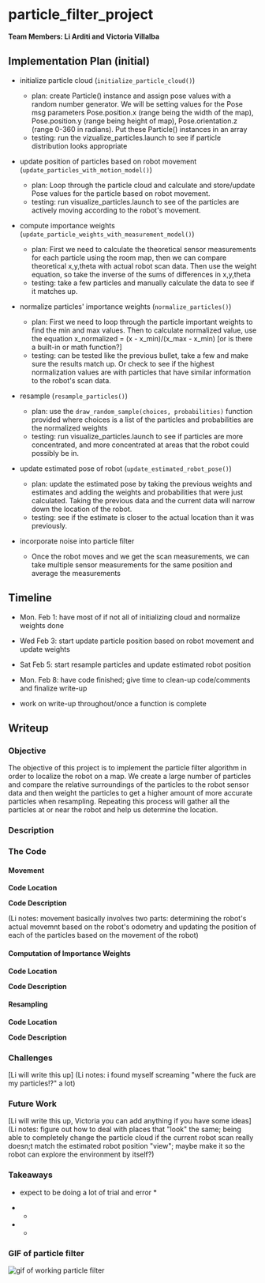 # particle_filter_project

__Team Members: Li Arditi and Victoria Villalba__

## Implementation Plan (initial)

* initialize particle cloud (`initialize_particle_cloud()`)
  * plan: create Particle() instance and assign pose values with a random number generator. We will be setting values for the Pose msg parameters Pose.position.x (range being the width of the map), Pose.position.y (range being height of map), Pose.orientation.z (range 0-360 in radians). Put these Particle() instances in an array
  * testing: run the vizualize_particles.launch to see if particle distribution looks appropriate

* update position of particles based on robot movement (`update_particles_with_motion_model()`)
  * plan: Loop through the particle cloud and calculate and store/update Pose values for the particle based on robot movement. 
  * testing: run visualize_particles.launch to see of the particles are actively moving according to the robot's movement.

* compute importance weights (`update_particle_weights_with_measurement_model()`)
  * plan: First we need to calculate the theoretical sensor measurements for each particle using the room map, then we can compare theoretical x,y,theta with actual robot scan data. Then use the weight equation, so take the inverse of the sums of differences in x,y,theta
  * testing: take a few particles and manually calculate the data to see if it matches up.

* normalize particles' importance weights (`normalize_particles()`)
  * plan: First we need to loop through the particle important weights to find the min and max values. Then to calculate normalized value, use the equation x_normalized = (x - x_min)/(x_max - x_min) [or is there a built-in or math function?]
  * testing: can be tested like the previous bullet, take a few and make sure the results match up. Or check to see if the highest normalization values are with particles that have similar information to the robot's scan data.

* resample (`resample_particles()`)
  * plan: use the `draw_random_sample(choices, probabilities)` function provided where choices is a list of the particles and probabilities are the normalized weights
  * testing: run visualize_particles.launch to see if particles are more concentrated, and more concentrated at areas that the robot could possibly be in.

* update estimated pose of robot (`update_estimated_robot_pose()`)
  * plan: update the estimated pose by taking the previous weights and estimates and adding the weights and probabilities that were just calculated. Taking the previous data and the current data will narrow down the location of the robot.
  * testing: see if the estimate is closer to the actual location than it was previously.

* incorporate noise into particle filter
  * Once the robot moves and we get the scan measurements, we can take multiple sensor measurements for the same position and average the measurements


## Timeline

* Mon. Feb 1: have most of if not all of initializing cloud and normalize weights done

* Wed Feb 3: start update particle position based on robot movement and update weights

* Sat Feb 5: start resample particles and update estimated robot position

* Mon. Feb 8: have code finished; give time to clean-up code/comments and finalize write-up

* work on write-up throughout/once a function is complete

## Writeup

### Objective

The objective of this project is to implement the particle filter algorithm in order to localize the robot on a map. We create a large number of particles and compare the relative surroundings of the particles to the robot sensor data and then weight the particles to get a higher amount of more accurate particles when resampling. Repeating this process will gather all the particles at or near the robot and help us determine the location.

### Description

### The Code 

#### Movement

__Code Location__

__Code Description__

(Li notes: movement basically involves two parts: determining the robot's actual movemnt based on the robot's odometry and updating the position of each of the particles based on the movement of the robot)

#### Computation of Importance Weights

__Code Location__

__Code Description__

#### Resampling

__Code Location__

__Code Description__

### Challenges

[Li will write this up]
(Li notes: i found myself screaming "where the fuck are my particles!?" a lot)

### Future Work

[Li will write this up, Victoria you can add anything if you have some ideas]
(Li notes: figure out how to deal with places that "look" the same; being able to completely change the particle cloud if the current robot scan really doesn;t match the estimated robot position "view"; maybe make it so the robot can explore the environment by itself?)

### Takeaways

* expect to be doing a lot of trial and error
  * 

* 
  * 

* 
  * 

### GIF of particle filter

![gif of working particle filter]([particle_filter].gif)




